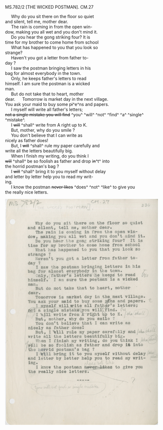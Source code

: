 MS.782/2 [THE WICKED POSTMAN]. CM.27

&nbsp;&nbsp;&nbsp;&nbsp;&nbsp;Why do you sit there on the floor so quiet \
and silent, tell me, mother dear. \
&nbsp;&nbsp;&nbsp;&nbsp;&nbsp;The rain is coming in from the open win- \
dow, making you all wet and you don't mind it. \
&nbsp;&nbsp;&nbsp;&nbsp;&nbsp;Do you hear the gong striking four? It is \
time for my brother to come home from school \
&nbsp;&nbsp;&nbsp;&nbsp;&nbsp;What has happened to you that you look so \
strange? \
&nbsp;&nbsp;&nbsp;&nbsp;&nbsp;Haven't you got a letter from father to- \
day ? \
&nbsp;&nbsp;&nbsp;&nbsp;&nbsp;I saw the postman bringing letters in his \
bag for almost everybody in the town. \
&nbsp;&nbsp;&nbsp;&nbsp;&nbsp;Only, he keeps father's letters to read \
himself. I am sure the postman is a wicked \
man. \
&nbsp;&nbsp;&nbsp;&nbsp;&nbsp;But do not take that to heart, mother \
dear. 
&nbsp;&nbsp;&nbsp;&nbsp;&nbsp;Tomorrow is market day in the next village. \
You ask your maid to buy some p~~i~~^e^ns and papers. \
&nbsp;&nbsp;&nbsp;&nbsp;&nbsp;I myself will write all father's letters; \
~~not a single mistake you will find~~ ^you^ ^will^ ^not^ ^find^ ^a^ ^single^ ^mistake^. \
&nbsp;&nbsp;&nbsp;&nbsp;&nbsp;I ~~will~~ ^shall^ write from A right up to K. \
&nbsp;&nbsp;&nbsp;&nbsp;&nbsp;But, mother, why do you smile ? \
&nbsp;&nbsp;&nbsp;&nbsp;&nbsp;You don't believe that I can write as \
nicely as father does! \
&nbsp;&nbsp;&nbsp;&nbsp;&nbsp;But, I ~~will~~ ^shall^ rule my paper carefully and \
write all the letters beautifully big. \
&nbsp;&nbsp;&nbsp;&nbsp;&nbsp;When I finish my writing, do you think I \
~~will~~ ^shall^ be so foolish as father and drop i~~n~~^t^ into \
the horrid postman's bag ? \
&nbsp;&nbsp;&nbsp;&nbsp;&nbsp;I ~~will~~ ^shall^ bring it to you myself without delay \
and letter by letter help you to read my writ-\
ing. \
&nbsp;&nbsp;&nbsp;&nbsp;&nbsp;I know the postman ~~never likes~~ ^does^ ^not^ ^like^ to give you \
the really nice letters.

![p28](MS782_2-028.jpg)